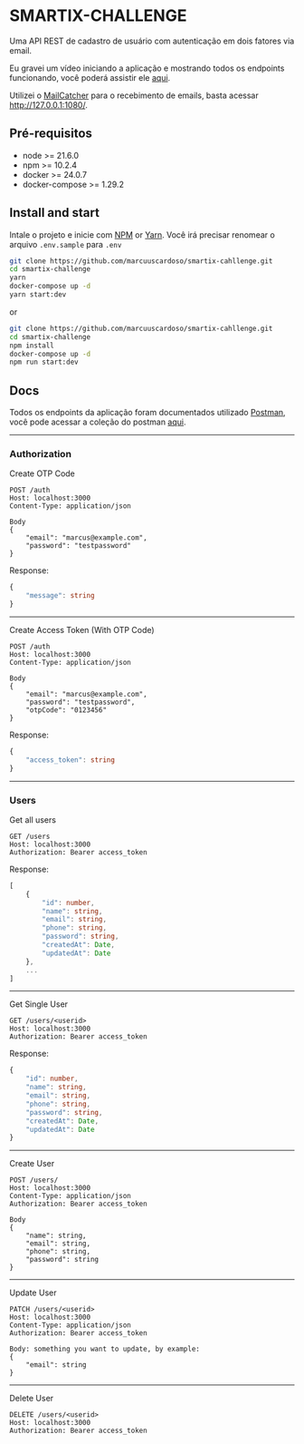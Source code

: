 # SMARTIX-CHALLENGE

Uma API REST de cadastro de usuário com autenticação em dois fatores via email.

Eu gravei um vídeo iniciando a aplicação e mostrando todos os endpoints funcionando, você poderá assistir ele [aqui]().

Utilizei o [MailCatcher](https://mailcatcher.me/) para o recebimento de emails, basta acessar http://127.0.0.1:1080/.

## Pré-requisitos

- node >= 21.6.0
- npm >= 10.2.4
- docker >= 24.0.7
- docker-compose >= 1.29.2

## Install and start

Intale o projeto e inicie com [NPM](https://nodejs.org/en) or [Yarn](https://yarnpkg.com/).
Você irá precisar renomear o arquivo ```.env.sample``` para ```.env```

```bash
git clone https://github.com/marcuuscardoso/smartix-cahllenge.git
cd smartix-challenge
yarn
docker-compose up -d
yarn start:dev
```
or 

```bash
git clone https://github.com/marcuuscardoso/smartix-cahllenge.git
cd smartix-challenge
npm install
docker-compose up -d
npm run start:dev
```

## Docs
Todos os endpoints da aplicação foram documentados utilizado [Postman](https://www.postman.com/downloads/), você pode acessar a coleção do postman [aqui]().

---
### Authorization
Create OTP Code
```http
POST /auth
Host: localhost:3000
Content-Type: application/json

Body
{
    "email": "marcus@example.com",
    "password": "testpassword"
}
```
Response:
```typescript
{
    "message": string
}
```
----
Create Access Token (With OTP Code)
```http
POST /auth
Host: localhost:3000
Content-Type: application/json

Body
{
    "email": "marcus@example.com",
    "password": "testpassword",
    "otpCode": "0123456"
}
```
Response:
```typescript
{
    "access_token": string
}
```

---
### Users
Get all users
```http
GET /users
Host: localhost:3000
Authorization: Bearer access_token
```
Response:
```typescript
[
    {
        "id": number,
        "name": string,
        "email": string,
        "phone": string,
        "password": string,
        "createdAt": Date,
        "updatedAt": Date
    },
    ...
]
```
----
Get Single User
```http
GET /users/<userid>
Host: localhost:3000
Authorization: Bearer access_token
```
Response:
```typescript
{
    "id": number,
    "name": string,
    "email": string,
    "phone": string,
    "password": string,
    "createdAt": Date,
    "updatedAt": Date
}
```
---
Create User
```http
POST /users/
Host: localhost:3000
Content-Type: application/json
Authorization: Bearer access_token

Body
{
    "name": string,
    "email": string,
    "phone": string,
    "password": string
} 
```
---
Update User
```http
PATCH /users/<userid>
Host: localhost:3000
Content-Type: application/json
Authorization: Bearer access_token

Body: something you want to update, by example:
{
    "email": string
}
```
---
Delete User
```http
DELETE /users/<userid>
Host: localhost:3000
Authorization: Bearer access_token
```